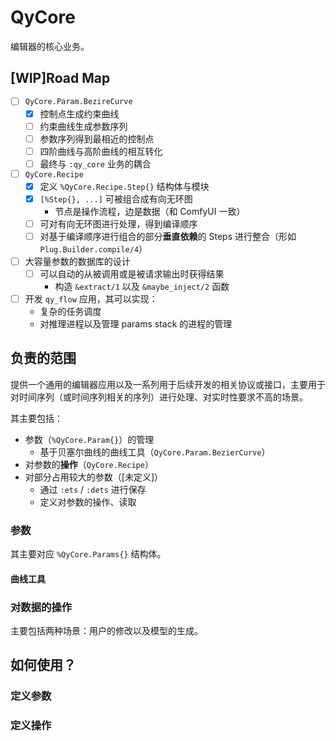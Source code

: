 # QyCore

编辑器的核心业务。

## [WIP]Road Map

- [ ] `QyCore.Param.BezireCurve`
  - [x] 控制点生成约束曲线
  - [ ] 约束曲线生成参数序列
  - [ ] 参数序列得到最相近的控制点
  - [ ] 四阶曲线与高阶曲线的相互转化
  - [ ] 最终与 `:qy_core` 业务的耦合
- [ ] `QyCore.Recipe`
  - [x] 定义 `%QyCore.Recipe.Step{}` 结构体与模块
  - [x] `[%Step{}, ...]` 可被组合成有向无环图
    - 节点是操作流程，边是数据（和 ComfyUI 一致）
  - [ ] 可对有向无环图进行处理，得到编译顺序
  - [ ] 对基于编译顺序进行组合的部分**垂直依赖**的 Steps 进行整合（形如 `Plug.Builder.compile/4`）
- [ ] 大容量参数的数据库的设计
  - [ ] 可以自动的从被调用或是被请求输出时获得结果
    - 构造 `&extract/1` 以及 `&maybe_inject/2` 函数
- [ ] 开发 `qy_flow` 应用，其可以实现：
  - 复杂的任务调度
  - 对推理进程以及管理 params stack 的进程的管理

## 负责的范围

提供一个通用的编辑器应用以及一系列用于后续开发的相关协议或接口，主要用于对时间序列（或时间序列相关的序列）进行处理、对实时性要求不高的场景。

其主要包括：

* 参数（`%QyCore.Param{}`）的管理
  * 基于贝塞尔曲线的曲线工具（`QyCore.Param.BezierCurve`）
* 对参数的**操作**（`QyCore.Recipe`）
* 对部分占用较大的参数（\[未定义\]）
  * 通过 `:ets` / `:dets` 进行保存
  * 定义对参数的操作、读取

### 参数

其主要对应 `%QyCore.Params{}` 结构体。

#### 曲线工具

### 对数据的操作

主要包括两种场景：用户的修改以及模型的生成。

## 如何使用？

### 定义参数

### 定义操作
